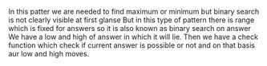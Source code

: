 In this patter we are needed to find maximum or minimum but binary search is not clearly visible at first glanse
But in this type of pattern there is range which is fixed for answers so it is also known as binary search on answer 
We have a low and high of answer in which it will lie. 
Then we have a check function which check if current answer is possible or not and on that basis aur low and high moves.
